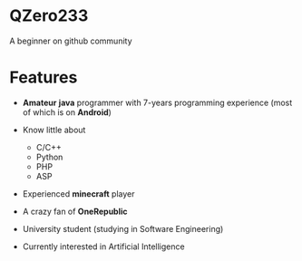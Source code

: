 # QZero233

A beginner on github community

# Features

- **Amateur** **java** programmer with 7-years programming experience (most of which is on **Android**)

- Know little about

  - C/C++
  - Python
  - PHP
  - ASP
  
- Experienced **minecraft** player

- A crazy fan of **OneRepublic**

- University student (studying in Software Engineering)

- Currently interested in Artificial Intelligence
